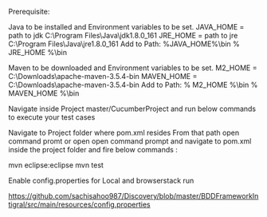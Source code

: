 Prerequisite:

Java to be installed and Environment variables to be set. JAVA_HOME = path to jdk C:\Program Files\Java\jdk1.8.0_161 JRE_HOME = path to jre C:\Program Files\Java\jre1.8.0_161 Add to Path: %JAVA_HOME%\bin % JRE_HOME %\bin

Maven to be downloaded and Environment variables to be set. M2_HOME = C:\Downloads\apache-maven-3.5.4-bin MAVEN_HOME = C:\Downloads\apache-maven-3.5.4-bin Add to Path: % M2_HOME %\bin % MAVEN_HOME %\bin

Navigate inside Project master/CucumberProject and run below commands to execute your test cases

Navigate to Project folder where pom.xml resides From that path open command promt or open open command prompt and navigate to pom.xml inside the project folder and fire below commands :

mvn eclipse:eclipse mvn test

Enable config.properties for Local and browserstack run

https://github.com/sachisahoo987/Discovery/blob/master/BDDFrameworkIntigral/src/main/resources/config.properties
